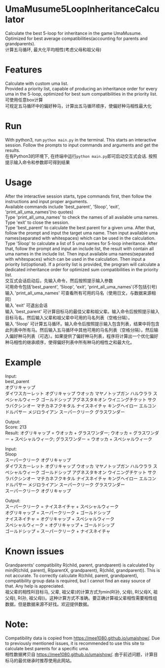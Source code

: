 # UmaMusume5LoopInheritanceCalculator
Calculate the best 5-loop for inheritance in the game UmaMusume. Optimized for best average compatibilities(accounting for parents and grandparents).<br/>
计算五马循环, 最大化平均相性(考虑父母和祖父母)<br/>

# Features
Calculate with custom uma list.<br/>
Provided a priority list, capable of producing an inheritance order for every uma in the 5-loop, optimized for best sum compatibilities in the priority list.<br/>
可使用任意box计算<br/>
可规定五马循环中的偏好种马，计算出五马循环顺序，使偏好种马相性最大化

# Run
With python3, run `python main.py` in the terminal. This starts an interactive session. Follow the prompts to input commands and arguments and get the results.<br/>
在有Python3的环境下, 在终端中运行`python main.py`即可启动交互式会话. 按照提示输入命令和参数即可得到结果

# Usage
After the interactive session starts, type commands first, then follow the instructions and input proper arguments.<br/>
Available commands include 'best_parent', '5loop', 'exit', 'print_all_uma_names'(no quotes)<br/>
Type 'print_all_uma_names' to check the names of all available uma names.<br/>
Type 'exit' to close the session.<br/>
Type 'best_parent' to calculate the best parent for a given uma. After that, follow the prompt and input the target uma name. Then input available uma names(separated with whitespaces) which can be used in the calculation.<br/>
Type '5loop' to calculate a list of 5 uma names for 5-loop inheritance. After that, follow the prompt and input an include list, the result with contain all uma names in the include list. Then input available uma names(separated with whitespaces) which can be used in the calculation. Then input a priority list(optional). If a priority list is provided, the program will calculate a dedicated inheritance order for optimized sum compatibilities in the priority list.<br/>
交互式会话启动后，先输入命令，然后按照提示输入参数<br/>
可用命令包括'best_parent', '5loop', 'exit', 'print_all_uma_names'(不包括引号)<br/>
输入 'print_all_uma_names' 可查看所有可用的马名（使用日文，与数据来源相同）<br/>
输入 'exit' 可退出会话<br/>
输入 'best_parent' 可计算目标马的最佳父辈和祖父辈。输入命令后按照提示输入目标马名。然后输入父辈和祖父辈中可用的马名列表（空格分隔）。<br/>
输入 '5loop' 可计算五马循环。输入命令后按照提示输入包含列表，结果中将包含此列表中所有马。然后输入五马循环中其他可用的马名列表（空格分隔）。然后输入偏好种马列表（可选）。如果提供了偏好种马列表，程序将计算出一个优化偏好种马相性的继承顺序，使得偏好列表中所有种马的相性之和最大化。<br/>

# Example
Input:<br/>
best_parent<br/>
オグリキャップ<br/>
ダイワスカーレット オグリキャップ ウオッカ マヤノトップガン ハルウララ スペシャルウィーク ゴールドシップ アグネスタキオン ウイニングチケット サクラバクシンオー マチカネフクキタル ナイスネイチャ キングヘイロー エルコンドルパサー メジロライアン スーパークリーク グラスワンダー<br/>

Output:<br/>
Score: 213<br/>
Result: オグリキャップ = ウオッカ + グラスワンダー; ウオッカ = グラスワンダー + スペシャルウィーク; グラスワンダー = ウオッカ + スペシャルウィーク<br/>

Input:<br/>
5loop<br/>
スーパークリーク オグリキャップ<br/>
ダイワスカーレット オグリキャップ ウオッカ マヤノトップガン ハルウララ スペシャルウィーク ゴールドシップ アグネスタキオン ウイニングチケット サクラバクシンオー マチカネフクキタル ナイスネイチャ キングヘイロー エルコンドルパサー メジロライアン スーパークリーク グラスワンダー<br/>
スーパークリーク オグリキャップ<br/>

Output:<br/>
スーパークリーク = ナイスネイチャ + スペシャルウィーク<br/>
オグリキャップ = スーパークリーク + ゴールドシップ<br/>
ナイスネイチャ = オグリキャップ + スペシャルウィーク<br/>
スペシャルウィーク = オグリキャップ + ゴールドシップ<br/>
ゴールドシップ = スーパークリーク + ナイスネイチャ<br/>

# Known issues
Grandparents' compatibility R(child, parent, grandparent) is calculated by min(R(child, parent), R(parentX, grandparent), R(child, grandparent)). This is not accurate. To correctly calculate R(child, parent, grandparent), compatibility group data is required, but I cannot find an easy source of that. Any help is appreciated.<br/>
祖父辈的相性R(目标马, 父辈, 祖父辈)的计算方式为min(R(孙, 父母), R(父母X, 祖父母), R(孙, 祖父母))。这种计算方式不准确。要正确计算祖父辈相性需要相性组数据，但是数据来源不好找。欢迎提供数据。<br/>

# Note:
Compatibility data is copied from https://mee1080.github.io/umaishow/. Due to previously mentioned issues, it is recommended to use this site to calculate best parents for a specific uma.<br/>
相性数据拷贝自 https://mee1080.github.io/umaishow/. 由于前述问题，计算目标马的最优继承时推荐使用此网站。<br/>